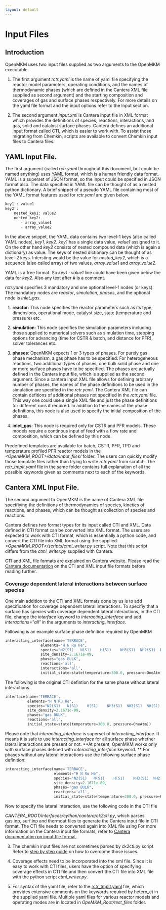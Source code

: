 ```yaml
---
layout: default
---
```


# Input Files

## Introduction
OpenMKM uses two input files supplied as two arguments to the OpenMKM executable.

1. The first argument *rctr.yaml* is the name of yaml file specifying the reactor model parameters, 
operating conditions, and the names of thermodynamic phases (which are defined in the Cantera XML file 
supplied as second argument) and the starting composition and coverages of gas and surface phases 
respectively. For more details on the yaml file format and the input options refer to the Input section. 

2. The second argument *input.xml* is Cantera input file in XML format which provides the 
definitions of species, reactions, interactions, and gas, solid and  catalyst surface phases. 
Cantera defines an additional input format called CTI, which is easier to work with.
To assist those migrating from Chemkin, scripts are available to convert Chemkin input files to Cantera files. 

## YAML Input File.

The first argument (called *rctr.yaml* throughout this document, but could be named anything) 
uses [YAML](https://yaml.org) format, which is a human friendly data format. YAML is a superset of 
JSON format, so the input could be specified in JSON format also. The data specified in YAML file can 
be thought of as a nested python  dictionary. A brief snippet of a pseudo YAML file containing 
most of the YAML format features used for *rctr.yaml* are given below.

```python
key1 : value1
key2 : 
    nested_key1: value2
    nested_key2:
       - array_value1
       - array_value2
```

In the above snippet, the YAML data contains two level-1 keys (also called YAML nodes), *key1, key2*.
*key1* has a single data value, *value1* assigned to it. On the other hand *key2* consists of 
nested compound data (which is again a dictionary) as value. The keys of nested dictionary can be
thought of as level-2 keys. Intersting would be the value for 
*nested\_key2*, which is a sequence (also called array) of two values, 
*array\_value1* and *array\_value2*. 

YAML is a free format. So *key1 : value1* line could have been given below the data for *key2*. Also any text after *\#* is a comment.

*rctr.yaml* specifies 3 mandatory and one optional level-1 nodes (or keys). The 
mandatory nodes are *reactor*, *simulation*, *phases*, and the optional node is 
*inlet_gas*.

1. **reactor**: This node specifies the reactor parameters such as its type, dimensions, operational mode, catalyst size, state (temperature and pressure) etc.

2. **simulation**: This node specifies the simulation parameters including those supplied to numerical solvers such as simulation time, stepping options for advancing (time for CSTR & batch, and distance for PFR), solver tolerances etc.

3. **phases**: OpenMKM expects 1 or 3 types of phases. For purely gas phase 
mechanism, a gas phase has to be specified. For heterogeneous reactions, two 
additional types of phases, one bulk solid phase and one or more surface phases 
have to be specified. The phases are actually defined in the Cantera input file, which is
supplied as the second argument. Since a cantera input XML file allows for defining 
arbitrary number of phases, the names of the phase definitions to be used in the 
simulation are specified in the *rctr.yaml*. The Cantera XML file can contain 
defitions of additional phases not specified in the *rctr.yaml* file. This way 
one could use a single XML file and just the phase definitions for different runs 
if required. In addition to the names of the phase definitions, this node is also 
used to specify the initial composition of the phases.

4. **inlet_gas**: This node is required only for CSTR and PFR models. These models require a continous input of feed with a flow rate and composition, which can be defined by this node.

Predefined templates are available for batch, CSTR, PFR, TPD and temperature 
profiled PFR reactor models in the *\<OpenMKM_ROOT\>/data/input_files/* folder. 
The users can quickly modify those template files rather than trying to write 
*rctr.yaml* from scratch. The *rctr_tmplt.yaml* file in the same folder 
contains full explanation of all the possible keywords given as comments next to 
each of the keywords.


## Cantera XML Input File.
The second argument to OpenMKM is the name of Cantera XML file specifiying the definitions of thermodynamics of species, kinetics of reactions, and phases, which can be thought as collection of species and reactions.

Cantera defines two format types  for its input called CTI and XML. Data defined in CTI format can be converted into XML format. The users are expected to work with CTI format, which is essentially a python code, and convert the CTI file into XML format using the 
supplied *\<OpenMKM\_ROOT\>/scripts/ctml_writer.py* script. Note that this script differs from the *ctml\_writer.py* supplied with Cantera. 

CTI and XML file formats are explained on Cantera website. Please read the [Cantera documentation](https://cantera.org/tutorials/input-files.html)  on the CTI and XML input file formats before reading further.

### Coverage dependent **lateral interactions** between surface species
One main addition to the CTI and XML formats done by us is to add 
specification for coverage dependent lateral interactions. To specifiy that a surface
has species with coverage dependent lateral interactions, in the CTI file, change the *interface* keyword to *interacting\_interface* and add *interactions="all"* in the arguments to *interacting\_interface*. 

Following is an example surface phase definition required by OpenMKM 

```python
interacting_interface(name='TERRACE',
                elements="H N Ru He",
                species="N2(S1)   N(S1)    H(S1)    NH3(S1)  NH2(S1)  NH(S1) RU(S1)",
                site_density=2.1671e-09,
                phases="gas BULK",
                reactions='all',
                interactions='all',
                initial_state=state(temperature=300.0, pressure=OneAtm))

```

The following is the original CTI defintion for the same phase without lateral interactions.

```python
interface(name='TERRACE',
          elements="H N Ru He",
          species="N2(S1)   N(S1)    H(S1)    NH3(S1)  NH2(S1)  NH(S1) RU(S1)",
          site_density=2.1671e-09,
          phases="gas BULK",
          reactions='all',
          initial_state=state(temperature=300.0, pressure=OneAtm))

```

Please note that *interacting\_interface* is superset of *interacting\_interface*. It means it is safe to use *interacting\_interface* for all surface phase whether lateral interactions are present or not. **At present, OpenMKM works only with surface phases defined with *interacting\_interface* keyword. **
For phases without any lateral interactions use the following surface phase definition:

```python
interacting_interface(name='TERRACE',
                      elements="H N Ru He",
                      species="N2(S1)   N(S1)    H(S1)    NH3(S1)  NH2(S1)  NH(S1) RU(S1)",
                      site_density=2.1671e-09,
                      phases="gas BULK",
                      reactions='all',
                      initial_state=state(temperature=300.0, pressure=OneAtm))

```

Now to specify the lateral interaction, use the following code in the CTI file

*CANTERA_ROOT/interfaces/cython/cantera/ck2cti.py*, which parses gas.inp, surf.inp and thermdat files
to generate the Cantera input file in CTI format. The CTI file needs to converted again into XML file
using 
For more information on the Cantera input file formats, refer to 
[Cantera documentation on input file format](https://cantera.org/tutorials/input-files.html).

3. The chemkin input files are not sometimes parsed by ck2cti.py script. Refer to 
[step by step guide](ck_conversion.md) on how to overcome those issues. 

4. Coverage effects need to be incorporated into the xml file. Since it is easy to work with CTI files, users have the option of specifying coverage effects in CTI file and then convert the CTI file into XML file with the python script *ctml_writer.py*.



2. For syntax of the yaml file, refer to the [rctr_tmplt.yaml](rctr_tmplt.yaml) file, 
which provides extensive comments on the keywords required by hetero_ct in the supplied yaml file.
Multiple yaml files for various reactor models and operating modes are in located in *OpeMKM_Root/test_files* folder. 


